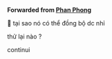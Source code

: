 **Forwarded from [Phan Phong](https://t.me/PhanTanPhong)**

💋
tại sao nó có thể đồng bộ dc nhỉ

thử lại nào ? 

continui
